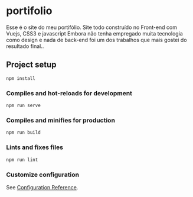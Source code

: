 # portifolio
Esse é o site do meu portifólio.
Site todo construído  no Front-end com Vuejs, CSS3 e javascript
Embora não tenha empregado muita tecnologia como design e nada de back-end foi um
dos trabalhos que mais gostei do resultado final..

## Project setup
```
npm install
```

### Compiles and hot-reloads for development
```
npm run serve
```

### Compiles and minifies for production
```
npm run build
```

### Lints and fixes files
```
npm run lint
```

### Customize configuration
See [Configuration Reference](https://cli.vuejs.org/config/).

